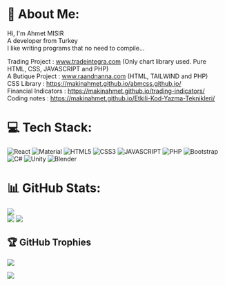 # 💫 About Me:
Hi, I'm Ahmet MISIR<br>
A developer from Turkey<br>
I like writing programs that no need to compile...

Trading Project : www.tradeintegra.com (Only chart library used. Pure HTML, CSS, JAVASCRIPT and PHP)<br />
A Butique Project : www.raandnanna.com (HTML, TAILWIND and PHP)<br />
CSS Library : https://makinahmet.github.io/abmcss.github.io/<br />
Financial Indicators : https://makinahmet.github.io/trading-indicators/<br />
Coding notes : https://makinahmet.github.io/Etkili-Kod-Yazma-Teknikleri/<br />

# 💻 Tech Stack:
![React](https://img.shields.io/badge/react-%2320232a.svg?style=for-the-badge&logo=react&logoColor=%2361DAFB)
![Material](https://img.shields.io/badge/Material%20UI-007FFF?style=for-the-badge&logo=mui&logoColor=white)
![HTML5](https://img.shields.io/badge/html5-%23E34F26.svg?style=for-the-badge&logo=html5&logoColor=white)
![CSS3](https://img.shields.io/badge/css3-%231572B6.svg?style=for-the-badge&logo=css3&logoColor=white)
![JAVASCRIPT](https://shields.io/badge/JavaScript-F7DF1E?style=for-the-badge&logo=JavaScript&logoColor=black)
![PHP](https://img.shields.io/badge/PHP-777BB4?style=for-the-badge&logo=php&logoColor=white)
![Bootstrap](https://img.shields.io/badge/bootstrap-%238511FA.svg?style=for-the-badge&logo=bootstrap&logoColor=white)
![C#](https://img.shields.io/badge/c%23-%23239120.svg?style=for-the-badge&logo=csharp&logoColor=white)
![Unity](https://img.shields.io/badge/unity-%23000000.svg?style=for-the-badge&logo=unity&logoColor=white)
![Blender](https://img.shields.io/badge/blender-%23F5792A.svg?style=for-the-badge&logo=blender&logoColor=white)



# 📊 GitHub Stats:
![](https://github-readme-stats.vercel.app/api?username=makinahmet&theme=merko&hide_border=false&include_all_commits=false&count_private=false)<br/>
![](https://github-readme-streak-stats.herokuapp.com/?user=makinahmet&theme=merko&hide_border=false)
![](https://github-readme-stats.vercel.app/api/top-langs/?username=makinahmet&theme=merko&hide_border=false&include_all_commits=false&count_private=false&layout=compact)<br/>


## 🏆 GitHub Trophies
![](https://github-profile-trophy.vercel.app/?username=makinahmet&theme=radical&no-frame=false&no-bg=true&margin-w=4)

[![](https://visitcount.itsvg.in/api?id=makinahmet&icon=0&color=0)](https://visitcount.itsvg.in)



